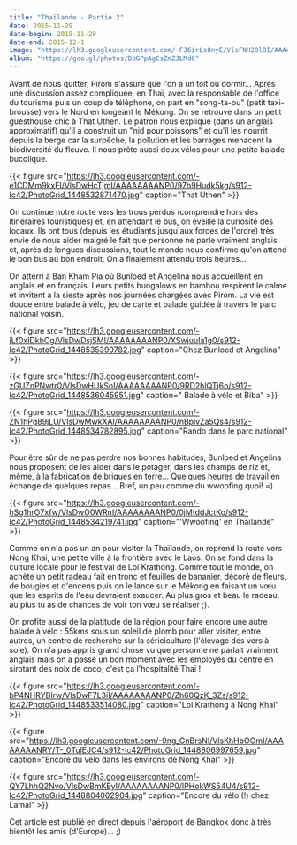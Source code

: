 ```yaml
---
title: "Thaïlande - Partie 2"
date: 2015-11-29
date-begin: 2015-11-29
date-end: 2015-12-1
image: "https://lh3.googleusercontent.com/-FJ6irLs8nyE/VlsFNH2OlBI/AAAAAAAANPs/7Djs4g2gih8/s576-Ic42/IMG_20151124_204706%25257E2.jpg"
album: "https://goo.gl/photos/DbGPpAgCsZmZJLMd6"
---
```


Avant de nous quitter, Pirom s'assure que l'on a un toit où dormir... Après une discussion assez compliquée, en Thaï, avec la responsable de l'office du tourisme puis un coup de téléphone, on part en "song-ta-ou" (petit taxi-brousse) vers le Nord en longeant le Mékong. On se retrouve dans un petit guesthouse chic à That Uthen. Le patron nous explique (dans un anglais approximatif) qu'il a construit un "nid pour poissons" et qu'il les nourrit depuis la berge car la surpêche, la pollution et les barrages menacent la biodiversité du fleuve. Il nous prête aussi deux vélos pour une petite balade bucolique.

{{< figure src="https://lh3.googleusercontent.com/-e1CDMm9kxFI/VlsDwHcTjmI/AAAAAAAANP0/97b9Hudk5kg/s912-Ic42/PhotoGrid_1448532871470.jpg" caption="That Uthen" >}}

On continue notre route vers les trous perdus (comprendre hors des itinéraires touristiques) et, en attendant le bus, on éveille la curiosité des locaux. Ils ont tous (depuis les étudiants jusqu'aux forces de l'ordre) très envie de nous aider malgré le fait que personne ne parle vraiment anglais et, après de longues discussions, tout le monde nous confirme qu'on attend le bon bus au bon endroit. On a finalement attendu trois heures...

On atterri à Ban Kham Pia où Bunloed et Angelina nous accueillent en anglais et en français. Leurs petits bungalows en bambou respirent le calme et invitent à la sieste après nos journées chargées avec Pirom. La vie est douce entre balade à vélo, jeu de carte et balade guidée à travers le parc national voisin.

{{< figure src="https://lh3.googleusercontent.com/-iLf0xIDkbCg/VlsDwDsjSMI/AAAAAAAANP0/XSwjuuIa1g0/s912-Ic42/PhotoGrid_1448535390782.jpg" caption="Chez Bunloed et Angelina" >}}

{{< figure src="https://lh3.googleusercontent.com/-zGUZnPNwtr0/VlsDwHUkSoI/AAAAAAAANP0/9RD2hlQTj6o/s912-Ic42/PhotoGrid_1448536045951.jpg" caption=" Balade à vélo et Biba" >}}

{{< figure src="https://lh3.googleusercontent.com/-ZN1hPg89jLU/VlsDwMwkXAI/AAAAAAAANP0/nBpivZa5Qs4/s912-Ic42/PhotoGrid_1448534782895.jpg" caption="Rando dans le parc national" >}}

Pour être sûr de ne pas perdre nos bonnes habitudes, Bunloed et Angelina nous proposent de les aider dans le potager, dans les champs de riz et, même, à la fabrication de briques en terre... Quelques heures de travail en échange de quelques repas... Bref, un peu comme du wwoofing quoi! =)

{{< figure src="https://lh3.googleusercontent.com/-hSg1hrO7xfw/VlsDwO0WRnI/AAAAAAAANP0/0jMtddJctKo/s912-Ic42/PhotoGrid_1448534219741.jpg" caption="'Wwoofing' en Thaïlande" >}}

Comme on n'a pas un an pour visiter la Thaïlande, on reprend la route vers Nong Khai, une petite ville à la frontière avec le Laos. On se fond dans la culture locale pour le festival de Loi Krathong. Comme tout le monde, on achète un petit radeau fait en tronc et feuilles de bananier, décoré de fleurs, de bougies et d'encens puis on le lance sur le Mékong en faisant un vœu que les esprits de l'eau devraient exaucer. Au plus gros et beau le radeau, au plus tu as de chances de voir ton vœu se réaliser ;). 

On profite aussi de la platitude de la région pour faire encore une autre balade à vélo : 55kms sous un soleil de plomb pour aller visiter, entre autres, un centre de recherche sur la sériciculture (l'élevage des vers à soie). On n'a pas appris grand chose vu que personne ne parlait vraiment anglais mais on a passé un bon moment avec les employés du centre en sirotant des noix de coco, c'est ça l'hospitalité Thaï ! 

{{< figure src="https://lh3.googleusercontent.com/-bP4NHRYBIrw/VlsDwF7L3iI/AAAAAAAANP0/Zh60QzK_3Zs/s912-Ic42/PhotoGrid_1448533514080.jpg" caption="Loi Krathong à Nong Khai" >}}

{{< figure src="https://lh3.googleusercontent.com/-9ng_GnBrsNI/VlsKhHbOOmI/AAAAAAAANRY/T-_0TulEJC4/s912-Ic42/PhotoGrid_1448806997659.jpg" caption="Encore du vélo dans les environs de Nong Khai" >}}

{{< figure src="https://lh3.googleusercontent.com/-QY7LhhQ2Nvo/VlsDwBmKEyI/AAAAAAAANP0/lPHokWS54U4/s912-Ic42/PhotoGrid_1448804002904.jpg" caption="Encore du vélo (!) chez Lamai" >}}

Cet article est publié en direct depuis l'aéroport de Bangkok donc à très bientôt les amis (d'Europe)... ;)



